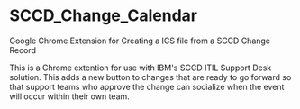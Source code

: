 # SCCD_Change_Calendar
Google Chrome Extension for Creating a ICS file from a SCCD Change Record

This is a Chrome extention for use with IBM's SCCD ITIL Support Desk solution. This adds a new button to changes that are ready to go forward so that support teams who approve the change can socialize when the event will occur within their own team.
